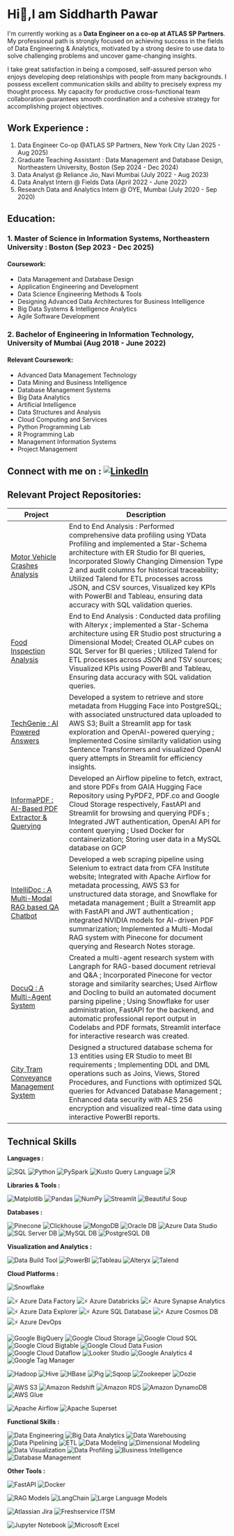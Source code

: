 # Hi👋,I am Siddharth Pawar


I'm currently working as a **Data Engineer on a co-op at ATLAS SP Partners**. My professional path is strongly focused on achieving success in the fields of Data Engineering & Analytics, motivated by a strong desire to use data to solve challenging problems and uncover game-changing insights.

I take great satisfaction in being a composed, self-assured person who enjoys developing deep relationships with people from many backgrounds. I possess excellent communication skills and ability to precisely express my thought process. My capacity for productive cross-functional team collaboration guarantees smooth coordination and a cohesive strategy for accomplishing project objectives.

## **Work Experience :** 

1. Data Engineer Co-op @ATLAS SP Partners, New York City (Jan 2025 - Aug 2025)
2. Graduate Teaching Assistant : Data Management and Database Design, Northeastern University, Boston (Sep 2024 - Dec 2024)
3. Data Analyst @ Reliance Jio, Navi Mumbai (July 2022 - Aug 2023)
4. Data Analyst Intern @ Fields Data (April 2022 - June 2022)
5. Research Data and Analytics Intern @ OYE, Mumbai (July 2020 - Sep 2020)

## **Education:**

### 1. Master of Science in Information Systems, Northeastern University : Boston (Sep 2023 - Dec 2025)

#### Coursework:
- Data Management and Database Design
- Application Engineering and Development
- Data Science Engineering Methods & Tools
- Designing Advanced Data Architectures for Business Intelligence
- Big Data Systems & Intelligence Analytics
- Agile Software Development

### 2. Bachelor of Engineering in Information Technology, University of Mumbai (Aug 2018 - June 2022)

#### Relevant Coursework:
- Advanced Data Management Technology
- Data Mining and Business Intelligence
- Database Management Systems
- Big Data Analytics
- Artificial Intelligence
- Data Structures and Analysis
- Cloud Computing and Services
- Python Programming Lab
- R Programming Lab
- Management Information Systems
- Project Management


## **Connect with me on** : [![LinkedIn](https://img.shields.io/badge/LinkedIn-0077B5?style=for-the-badge&logo=linkedin&logoColor=white)](https://www.linkedin.com/in/siddharth-dattaram-pawar/)

## Relevant Project Repositories:

| Project                                                                 | Description |
|-------------------------------------------------------------------------|-------------|
| [Motor Vehicle Crashes Analysis](https://github.com/Siddharth-Dattaram-Pawar/Motor_Vehicle_Crashes_Analysis) | End to End Analysis : Performed comprehensive data profiling using YData Profiling and implemented a Star-Schema architecture with ER Studio for BI queries, Incorporated Slowly Changing Dimension Type 2 and audit columns for historical traceability; Utilized Talend for ETL processes across JSON, and CSV sources, Visualized key KPIs with PowerBI and Tableau, ensuring data accuracy with SQL validation queries.|
| [Food Inspection Analysis](https://github.com/Siddharth-Dattaram-Pawar/Food_Inspection_Analysis)               |  End to End Analysis : Conducted data profiling with Alteryx ; implemented a Star-Schema architecture using ER Studio post structuring a Dimensional Model; Created OLAP cubes on SQL Server for BI queries ; Utilized Talend for ETL processes across JSON and TSV sources; Visualized KPIs using PowerBI and Tableau, Ensuring data accuracy with SQL validation queries.|
| [TechGenie : AI Powered Answers](https://github.com/Siddharth-Dattaram-Pawar/TechGenie_AI_Powered_Answers)      | Developed a system to retrieve and store metadata from Hugging Face into PostgreSQL; with associated unstructured data uploaded to AWS S3; Built a Streamlit app for task exploration and OpenAI-powered querying ; Implemented Cosine similarity validation using Sentence Transformers and visualized OpenAI query attempts in Streamlit for efficiency insights.|
| [InformaPDF : AI-Based PDF Extractor & Querying](https://github.com/Siddharth-Dattaram-Pawar/InformaPDF-AI_Based_PDF_Extractor_And_Querying) | Developed an Airflow pipeline to fetch, extract, and store PDFs from GAIA Hugging Face Repository using PyPDF2, PDF.co and Google Cloud Storage respectively, FastAPI and Streamlit for browsing and querying PDFs ; Integrated JWT authentication, OpenAI API for content querying ; Used Docker for containerization; Storing user data in a MySQL database on GCP|
| [IntelliDoc : A Multi-Modal RAG based QA Chatbot](https://github.com/Siddharth-Dattaram-Pawar/IntelliDoc-A_MultiModal_RAG_based_QA_Chatbot) |  Developed a web scraping pipeline using Selenium to extract data from CFA Institute website; Integrated with Apache Airflow for metadata processing, AWS S3 for unstructured data storage, and Snowflake for metadata management ; Built a Streamlit app with FastAPI and JWT authentication ; integrated NVIDIA models for AI-driven PDF summarization; Implemented a Multi-Modal RAG system with Pinecone for document querying and Research Notes storage.|
| [DocuQ : A Multi-Agent System](https://github.com/Siddharth-Dattaram-Pawar/DocuQ-A_Multi_Agent_System)           | Created a multi-agent research system with Langraph for RAG-based document retrieval and Q&A ; Incorporated Pinecone for vector storage and similarity searches; Used Airflow and Docling to build an automated document parsing pipeline ; Using Snowflake for user administration, FastAPI for the backend, and automatic professional report output in Codelabs and PDF formats, Streamlit interface for interactive research was created. |
| [City Tram Conveyance Management System](https://github.com/Siddharth-Dattaram-Pawar/City_Tram_Conveyance_Management_System) | Designed a structured database schema for 13 entities using ER Studio to meet BI requirements ; Implementing DDL and DML operations such as Joins, Views, Stored Procedures, and Functions with optimized SQL queries for Advanced Database Management ; Enhanced data security with AES 256 encryption and visualized real-time data using interactive PowerBI reports.|


## Technical Skills

**Languages :**

![SQL](https://img.shields.io/badge/SQL-4479A1?style=for-the-badge&logo=sql&logoColor=white) ![Python](https://img.shields.io/badge/Python-3776AB?style=for-the-badge&logo=python&logoColor=white) ![PySpark](https://img.shields.io/badge/PySpark-E25A1C?style=for-the-badge&logo=apachespark&logoColor=white) ![Kusto Query Language](https://img.shields.io/badge/Kusto%20Query%20Language-5D3FD3?style=for-the-badge&logo=microsoft&logoColor=white) ![R](https://img.shields.io/badge/R-276DC3?style=for-the-badge&logo=r&logoColor=white)

**Libraries & Tools :**  

![Matplotlib](https://img.shields.io/badge/Matplotlib-0077B5?style=for-the-badge&logo=python&logoColor=white) ![Pandas](https://img.shields.io/badge/Pandas-150458?style=for-the-badge&logo=pandas&logoColor=white) ![NumPy](https://img.shields.io/badge/NumPy-013243?style=for-the-badge&logo=numpy&logoColor=white) ![Streamlit](https://img.shields.io/badge/Streamlit-FF4B4B?style=for-the-badge&logo=streamlit&logoColor=white) ![Beautiful Soup](https://img.shields.io/badge/Beautiful%20Soup-DA5B38?style=for-the-badge&logo=python&logoColor=white)

**Databases :**

![Pinecone](https://img.shields.io/badge/Pinecone-5D3FD3?style=for-the-badge&logo=pinecone&logoColor=white) ![Clickhouse](https://img.shields.io/badge/ClickHouse-000000?style=for-the-badge&logo=clickhouse&logoColor=white) ![MongoDB](https://img.shields.io/badge/MongoDB-47A248?style=for-the-badge&logo=mongodb&logoColor=white) ![Oracle DB](https://img.shields.io/badge/Oracle%20DB-F80000?style=for-the-badge&logo=oracle&logoColor=white) ![Azure Data Studio](https://img.shields.io/badge/Azure%20Data%20Studio-2D7BFF?style=for-the-badge&logo=microsoft-azure&logoColor=white) ![SQL Server DB](https://img.shields.io/badge/SQL%20Server%20DB-CC2927?style=for-the-badge&logo=microsoft-sql-server&logoColor=white) ![MySQL DB](https://img.shields.io/badge/MySQL%20DB-4479A1?style=for-the-badge&logo=mysql&logoColor=white) ![PostgreSQL DB](https://img.shields.io/badge/PostgreSQL%20DB-336791?style=for-the-badge&logo=postgresql&logoColor=white)

**Visualization and Analytics :**

![Data Build Tool](https://img.shields.io/badge/Data%20Build%20Tool-FF6347?style=for-the-badge&logo=dbt&logoColor=white) ![PowerBI](https://img.shields.io/badge/PowerBI-F2C811?style=for-the-badge&logo=powerbi&logoColor=white) ![Tableau](https://img.shields.io/badge/Tableau-E97627?style=for-the-badge&logo=tableau&logoColor=white) ![Alteryx](https://img.shields.io/badge/Alteryx-00B5E2?style=for-the-badge&logo=alteryx&logoColor=white) ![Talend](https://img.shields.io/badge/Talend-FF5025?style=for-the-badge&logo=talend&logoColor=white) 

**Cloud Platforms :**

![Snowflake](https://img.shields.io/badge/Snowflake-00A3E0?style=for-the-badge&logo=snowflake&logoColor=white)  

![⚡ Azure Data Factory](https://img.shields.io/badge/⚡%20Azure%20Data%20Factory-FF1C1C?style=for-the-badge&logo=microsoft-azure-data-factory&logoColor=white) ![⚡ Azure Databricks](https://img.shields.io/badge/⚡%20Azure%20Databricks-003B49?style=for-the-badge&logo=microsoft-azure&logoColor=white) ![⚡ Azure Synapse Analytics](https://img.shields.io/badge/⚡%20Azure%20Synapse%20Analytics-0089D6?style=for-the-badge&logo=microsoft-azure&logoColor=white) ![⚡ Azure Data Explorer](https://img.shields.io/badge/⚡%20Azure%20Data%20Explorer-0089D6?style=for-the-badge&logo=microsoft-azure&logoColor=white) ![⚡ Azure SQL Database](https://img.shields.io/badge/⚡%20Azure%20SQL%20Database-0078D4?style=for-the-badge&logo=microsoft-azure&logoColor=white) ![⚡ Azure Cosmos DB](https://img.shields.io/badge/⚡%20Azure%20Cosmos%20DB-0066B8?style=for-the-badge&logo=microsoft-azure&logoColor=white) ![⚡ Azure DevOps](https://img.shields.io/badge/⚡%20Azure%20DevOps-0078D4?style=for-the-badge&logo=azuredevops&logoColor=white)
  
![Google BigQuery](https://img.shields.io/badge/Google%20BigQuery-4285F4?style=for-the-badge&logo=google-cloud&logoColor=white) ![Google Cloud Storage](https://img.shields.io/badge/Google%20Cloud%20Storage-4285F4?style=for-the-badge&logo=google-cloud&logoColor=white) ![Google Cloud SQL](https://img.shields.io/badge/Google%20Cloud%20SQL-4285F4?style=for-the-badge&logo=google-cloud&logoColor=white) ![Google Cloud Bigtable](https://img.shields.io/badge/Google%20Cloud%20Bigtable-4285F4?style=for-the-badge&logo=google-cloud&logoColor=white) ![Google Cloud Data Fusion](https://img.shields.io/badge/Google%20Cloud%20Data%20Fusion-4285F4?style=for-the-badge&logo=google-cloud&logoColor=white) ![Google Cloud Dataflow](https://img.shields.io/badge/Google%20Cloud%20Dataflow-4285F4?style=for-the-badge&logo=google-cloud&logoColor=white) ![Looker Studio](https://img.shields.io/badge/Looker%20Studio-4285F4?style=for-the-badge&logo=looker&logoColor=white) ![Google Analytics 4](https://img.shields.io/badge/Google%20Analytics%204-E37400?style=for-the-badge&logo=google-analytics&logoColor=white) ![Google Tag Manager](https://img.shields.io/badge/Google%20Tag%20Manager-246FDB?style=for-the-badge&logo=google-tag-manager&logoColor=white)

![Hadoop](https://img.shields.io/badge/Hadoop-66CCFF?style=for-the-badge&logo=apachehadoop&logoColor=black) ![Hive](https://img.shields.io/badge/Hive-FDEE21?style=for-the-badge&logo=apachehive&logoColor=black) ![HBase](https://img.shields.io/badge/HBase-0C2233?style=for-the-badge&logo=apachehbase&logoColor=white) ![Pig](https://img.shields.io/badge/Pig-F6B900?style=for-the-badge&logo=apachespark&logoColor=black) ![Sqoop](https://img.shields.io/badge/Sqoop-003B49?style=for-the-badge&logo=apache&logoColor=white) ![Zookeeper](https://img.shields.io/badge/ZooKeeper-FF9900?style=for-the-badge&logo=apachezookeeper&logoColor=black) ![Oozie](https://img.shields.io/badge/Oozie-001A57?style=for-the-badge&logo=apache&logoColor=white)

![AWS S3](https://img.shields.io/badge/AWS%20S3-569A31?style=for-the-badge&logo=amazonaws&logoColor=white) ![Amazon Redshift](https://img.shields.io/badge/Amazon%20Redshift-8C4FFF?style=for-the-badge&logo=amazon-redshift&logoColor=white) ![Amazon RDS](https://img.shields.io/badge/Amazon%20RDS-527FFF?style=for-the-badge&logo=amazonaws&logoColor=white) ![Amazon DynamoDB](https://img.shields.io/badge/Amazon%20DynamoDB-4053D6?style=for-the-badge&logo=amazon-dynamodb&logoColor=white) ![AWS Glue](https://img.shields.io/badge/AWS%20Glue-F58534?style=for-the-badge&logo=amazonaws&logoColor=white)


![Apache Airflow](https://img.shields.io/badge/Apache%20Airflow-017B75?style=for-the-badge&logo=apache-airflow&logoColor=white) ![Apache Superset](https://img.shields.io/badge/Apache%20Superset-292E3D?style=for-the-badge&logo=apache-superset&logoColor=white)

 
**Functional Skills :**

![Data Engineering](https://img.shields.io/badge/Data%20Engineering-0099FF?style=for-the-badge) ![Big Data Analytics](https://img.shields.io/badge/Big%20Data%20Analytics-6C0082?style=for-the-badge) ![Data Warehousing](https://img.shields.io/badge/Data%20Warehousing-003366?style=for-the-badge) ![Data Pipelining](https://img.shields.io/badge/Data%20Pipelining-FFD700?style=for-the-badge) ![ETL](https://img.shields.io/badge/ETL-FF8800?style=for-the-badge) ![Data Modeling](https://img.shields.io/badge/Data%20Modeling-00BFAE?style=for-the-badge) ![Dimensional Modeling](https://img.shields.io/badge/Dimensional%20Modeling-1D8E6A?style=for-the-badge) ![Data Visualization](https://img.shields.io/badge/Data%20Visualization-56A9E4?style=for-the-badge) ![Data Profiling](https://img.shields.io/badge/Data%20Profiling-6200EA?style=for-the-badge) ![Business Intelligence](https://img.shields.io/badge/Business%20Intelligence-00C8E8?style=for-the-badge) ![Database Management](https://img.shields.io/badge/Database%20Management-00BFFF?style=for-the-badge)


**Other Tools :**

![FastAPI](https://img.shields.io/badge/FastAPI-009688?style=for-the-badge&logo=fastapi&logoColor=white) ![Docker](https://img.shields.io/badge/Docker-2496ED?style=for-the-badge&logo=docker&logoColor=white) 

![RAG Models](https://img.shields.io/badge/Retrieval%20Augmented%20Generation%20(RAG)-FFD700?style=for-the-badge&logo=python&logoColor=white) ![LangChain](https://img.shields.io/badge/LangChain-2C80B3?style=for-the-badge&logo=python&logoColor=white) ![Large Language Models](https://img.shields.io/badge/Large%20Language%20Models-4C4C9A?style=for-the-badge)
 

![Atlassian Jira](https://img.shields.io/badge/Atlassian%20Jira-0052CC?style=for-the-badge&logo=jira&logoColor=white) ![Freshservice ITSM](https://img.shields.io/badge/Freshservice%20ITSM-29B0D0?style=for-the-badge&logo=freshservice&logoColor=white)


![Jupyter Notebook](https://img.shields.io/badge/Jupyter%20Notebook-F37626?style=for-the-badge&logo=jupyter&logoColor=white) ![Microsoft Excel](https://img.shields.io/badge/Microsoft%20Excel-217346?style=for-the-badge&logo=microsoft-excel&logoColor=white)
